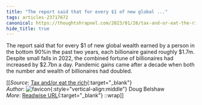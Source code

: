 ```yaml
---
title: "The report said that for every $1 of new global ..."
tags: articles-23717672
canonical: https://thoughtshrapnel.com/2023/01/26/tax-and-or-eat-the-rich/
hide_title: true
---
```


The report said that for every $1 of new global wealth earned by a person in the bottom 90%in the past two years, each billionaire gained roughly $1.7m. Despite small falls in 2022, the combined fortune of billionaires had increased by $2.7bn a day. Pandemic gains came after a decade when both the number and wealth of billionaires had doubled.


[[_Source_: [Tax and/or eat the rich](https://thoughtshrapnel.com/2023/01/26/tax-and-or-eat-the-rich/){:target="_blank"}<br>
_Author_: ![favicon](https://s2.googleusercontent.com/s2/favicons?domain=thoughtshrapnel.com){:style="vertical-align:middle"} Doug Belshaw<br>
_More_: [Readwise URL](https://readwise.io/open/464114950){:target="_blank"}
::wrap]]